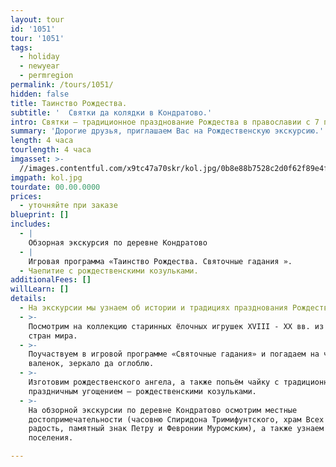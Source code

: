 ```yaml
---
layout: tour
id: '1051'
tour: '1051'
tags:
  - holiday
  - newyear
  - permregion
permalink: /tours/1051/
hidden: false
title: Таинство Рождества.
subtitle: '  Святки да колядки в Кондратово.'
intro: Святки – традиционное празднование Рождества в православии с 7 по 17 января.
summary: 'Дорогие друзья, приглашаем Вас на Рождественскую экскурсию.'
length: 4 часа
tourlength: 4 часа
imgasset: >-
  //images.contentful.com/x9tc47a70skr/kol.jpg/0b8e88b7528c2d0f62f89e4f5d92f4f0/kol.jpg
imgpath: kol.jpg
tourdate: 00.00.0000
prices:
  - уточняйте при заказе
blueprint: []
includes:
  - |
    Обзорная экскурсия по деревне Кондратово
  - |
    Игровая программа «Таинство Рождества. Святочные гадания ».
  - Чаепитие с рождественскими козульками.
additionalFees: []
willLearn: []
details:
  - На экскурсии мы узнаем об истории и традициях празднования Рождества.
  - >-
    Посмотрим на коллекцию старинных ёлочных игрушек ХVIII - ХХ вв. из разных
    стран мира.
  - >-
    Поучаствуем в игровой программе «Святочные гадания» и погадаем на чугунок да
    валенок, зеркало да оглоблю.
  - >-
    Изготовим рождественского ангела, а также попьём чайку с традиционным
    праздничным угощением – рождественскими козульками.
  - >-
    На обзорной экскурсии по деревне Кондратово осмотрим местные
    достопримечательности (часовню Спиридона Тримифунтского, храм Всех скорбящих
    радость, памятный знак Петру и Февронии Муромским), а также узнаем историю
    поселения.

---
```

